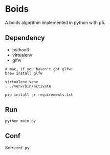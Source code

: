 # Boids

A boids algorithm implemented in python with p5.

## Dependency

- python3
- virtualenv
- glfw

```
# mac, if you haven't got glfw:
brew install glfw

virtualenv venv
. ./venv/bin/activate

pip install -r requirements.txt
```

## Run

```
python main.py
```

## Conf

See `conf.py`.
